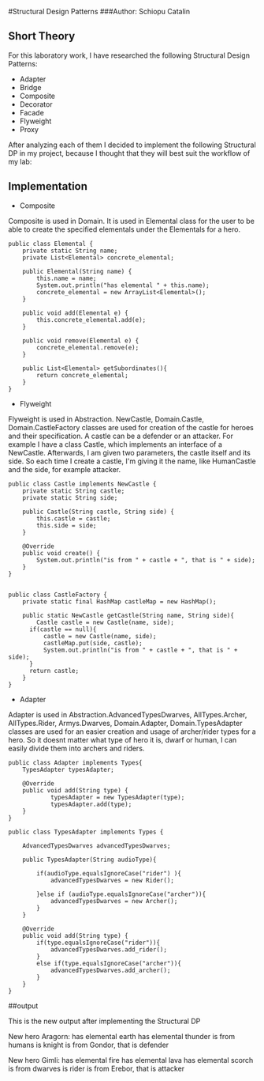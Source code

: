 #Structural Design Patterns
###Author: Schiopu Catalin

## Short Theory

For this laboratory work, I have researched the following Structural Design Patterns:

   * Adapter
   * Bridge
   * Composite
   * Decorator
   * Facade
   * Flyweight
   * Proxy

After analyzing each of them I decided to implement the following Structural DP in my project, because I thought that they will best suit the workflow of my lab: 

## Implementation
 * Composite
 
Composite is used in Domain. It is used in Elemental class for the user to be able to create the specified elementals under the Elementals for a hero. 

    public class Elemental {
        private static String name;
        private List<Elemental> concrete_elemental;
    
        public Elemental(String name) {
            this.name = name;
            System.out.println("has elemental " + this.name);
            concrete_elemental = new ArrayList<Elemental>();
        }
    
        public void add(Elemental e) {
            this.concrete_elemental.add(e);
        }
    
        public void remove(Elemental e) {
            concrete_elemental.remove(e);
        }
    
        public List<Elemental> getSubordinates(){
            return concrete_elemental;
        }
    }
    
 * Flyweight
 
  Flyweight is used in Abstraction. NewCastle, Domain.Castle, Domain.CastleFactory classes are used for creation of the castle for heroes and their specification. A castle can be a defender or an attacker. For example I have a class Castle, which implements an interface of a NewCastle. Afterwards, I am given two parameters, the castle itself and its side. So each time I create a castle, I'm giving it the name, like HumanCastle and the side, for example attacker.
    
    public class Castle implements NewCastle {
        private static String castle;
        private static String side;
    
        public Castle(String castle, String side) {
            this.castle = castle;
            this.side = side;
        }
    
        @Override
        public void create() {
            System.out.println("is from " + castle + ", that is " + side);
        }
    }
    
    
    public class CastleFactory {
        private static final HashMap castleMap = new HashMap();
    
        public static NewCastle getCastle(String name, String side){
            Castle castle = new Castle(name, side);
          if(castle == null){
              castle = new Castle(name, side);
              castleMap.put(side, castle);
              System.out.println("is from " + castle + ", that is " + side);
          }
          return castle;
        }
    }  
    
* Adapter

Adapter is used in Abstraction.AdvancedTypesDwarves, AllTypes.Archer, AllTypes.Rider, Armys.Dwarves, Domain.Adapter, Domain.TypesAdapter classes are used for an easier creation and usage of archer/rider types for a hero. So it doesnt matter what type of hero it is, dwarf or human, I can easily divide them into archers and riders.
  
    public class Adapter implements Types{
        TypesAdapter typesAdapter;
        
        @Override
        public void add(String type) {
                typesAdapter = new TypesAdapter(type);
                typesAdapter.add(type);
        }
    }
    
    public class TypesAdapter implements Types {
    
        AdvancedTypesDwarves advancedTypesDwarves;
    
        public TypesAdapter(String audioType){
    
            if(audioType.equalsIgnoreCase("rider") ){
                advancedTypesDwarves = new Rider();
    
            }else if (audioType.equalsIgnoreCase("archer")){
                advancedTypesDwarves = new Archer();
            }
        }
    
        @Override
        public void add(String type) {
            if(type.equalsIgnoreCase("rider")){
                advancedTypesDwarves.add_rider();
            }
            else if(type.equalsIgnoreCase("archer")){
                advancedTypesDwarves.add_archer();
            }
        }
    }
    
##output

This is the new output after implementing the Structural DP
    
New hero Aragorn:
has elemental earth
has elemental thunder
is from humans
is knight
is from Gondor, that is defender

New hero Gimli:
has elemental fire
has elemental lava
has elemental scorch
is from dwarves
is rider
is from Erebor, that is attacker
